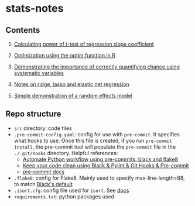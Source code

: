 # stats-notes

## Contents 
1. [Calculating power of t-test of regression slope coefficient](https://github.com/nayefahmad/stats-notes/blob/main/src/2022-03-28_power-of-test-of-regression-slope.md)

2. [Optimization using the optim function in R](https://github.com/nayefahmad/stats-notes/blob/main/src/2022-11-28_simple-optimization-with-optim.md)

3. [Demonstrating the importance of correctly quantifying chance using systematic variables](https://github.com/nayefahmad/stats-notes/blob/main/src/2022-11-30_unexplained-variance-with-and-without-systematic-factors.ipynb)

4. [Notes on ridge, lasso and elastic net regression](https://github.com/nayefahmad/stats-notes/blob/main/src/2022-12-09_lasso-regression-demo.ipynb)

5. [Simple demonstration of a random effects model](https://github.com/nayefahmad/stats-notes/blob/main/src/2022-12-15_dummy-variable-vs-random-effect.md)

## Repo structure 

- `src` directory: code files 
- `.pre-commit-config.yaml`: config for use with `pre-commit`. It specifies what hooks to use. 
  Once this file is created, if you run `pre-commit install`, the pre-commit tool will populate the 
  `pre-commit` file in the `./.git/hooks` directory. Helpful references: 
    - [Automate Python workflow using pre-commits: black and flake8](https://ljvmiranda921.github.io/notebook/2018/06/21/precommits-using-black-and-flake8/)
    - [Keep your code clean using Black & Pylint & Git Hooks & Pre-commit](https://towardsdatascience.com/keep-your-code-clean-using-black-pylint-git-hooks-pre-commit-baf6991f7376)
    - [pre-commit docs](https://pre-commit.com/#)
- `.flake8`: config for Flake8. Mainly used to specify max-line-length=88, to match [Black's default](https://black.readthedocs.io/en/stable/the_black_code_style/current_style.html)
- `.isort.cfg`: config file used for `isort`. See [docs](https://pycqa.github.io/isort/docs/configuration/black_compatibility.html)
- `requirements.txt`: python packages used 
